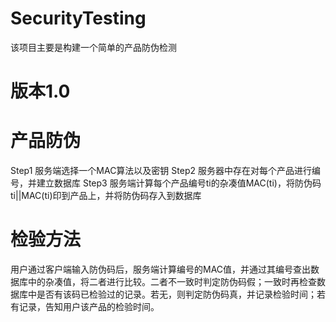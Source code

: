 # SecurityTesting
该项目主要是构建一个简单的产品防伪检测
# 版本1.0
# 产品防伪
Step1 服务端选择一个MAC算法以及密钥
Step2 服务器中存在对每个产品进行编号，并建立数据库
Step3 服务端计算每个产品编号ti的杂凑值MAC(ti)，将防伪码ti||MAC(ti)印到产品上，并将防伪码存入到数据库
# 检验方法
用户通过客户端输入防伪码后，服务端计算编号的MAC值，并通过其编号查出数据库中的杂凑值，将二者进行比较。二者不一致时判定防伪码假；一致时再检查数据库中是否有该码已检验过的记录。若无，则判定防伪码真，并记录检验时间；若有记录，告知用户该产品的检验时间。
